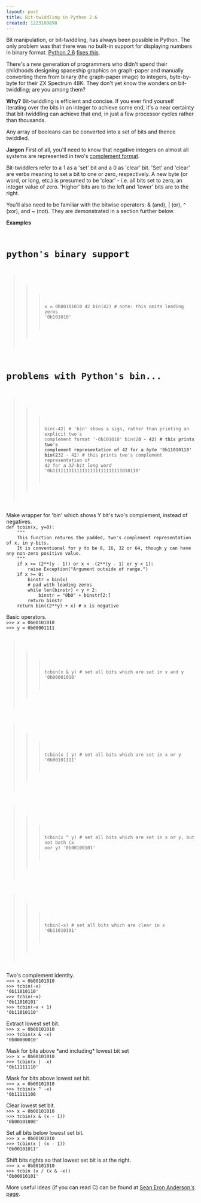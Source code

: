 ```yaml
--- 
layout: post
title: Bit-twiddling in Python 2.6
created: 1223189898
---
```

Bit manipulation, or bit-twiddling, has always been possible in Python.  The only problem was that there was no built-in support for displaying numbers in binary format. <a href="http://www.python.org/download/releases/2.6/">Python 2.6</a> <a href="http://docs.python.org/whatsnew/2.6.html#pep-3127-integer-literal-support-and-syntax">fixes this</a>.  

There's a new generation of programmers who didn't spend their childhoods designing spaceship graphics on graph-paper and manually converting them from binary (the graph-paper image) to integers, byte-by-byte for their ZX Spectrum 48K. They don't yet know the wonders on bit-twiddling; are you among them?

<strong>Why?</strong>
Bit-twiddling is efficient and concise.  If you ever find yourself iterating over the bits in an integer to achieve some end, it's a near certainty that bit-twiddling can achieve that end, in just a few processor cycles rather than thousands.

Any array of booleans can be converted into a set of bits and thence twiddled.

<strong>Jargon</strong>
First of all, you'll need to know that negative integers on almost all systems are represented in two's <a href="http://en.wikipedia.org/wiki/Two's_complement">complement format</a>.

Bit-twiddlers refer to a 1 as a 'set' bit and a 0 as 'clear' bit.  'Set' and 'clear' are verbs meaning to set a bit to one or zero, respectively.  A new byte (or word, or long, etc.) is presumed to be 'clear' - i.e. all bits set to zero, an integer value of zero.  'Higher' bits are to the left and 'lower' bits are to the right.

You'll also need to be familiar with the bitwise operators: & (and), | (or), ^ (xor), and ~ (not).  They are demonstrated in a section further below.

<strong>Examples</strong>
<code type="python">
# python's binary support
>>> x = 0b00101010
42
>>> bin(42) # note: this omits leading zeros
'0b101010'

# problems with Python's bin...
>>> bin(-42)         # 'bin' shows a sign, rather than printing an explicit two's complement format
'-0b101010'
>>> bin(2**8 - 42)   # this prints two's complement representation of 42 for a *byte*
'0b11010110'
>>> bin(2**32 - 42)  # this prints two's complement representation of 42 for a *32-bit long word*
'0b11111111111111111111111111010110'



</code>
Make wrapper for 'bin' which shows Y bit's two's complement, instead of negatives.
<code type="python">
def tcbin(x, y=8): 
    """
    This function returns the padded, two's complement representation of x, in y-bits.
    It is conventional for y to be 8, 16, 32 or 64, though y can have any non-zero positive value. 
    """
    if x >= (2**(y - 1)) or x < -(2**(y - 1) or y < 1):
        raise Exception("Argument outside of range.")
    if x >= 0:
        binstr = bin(x)
        # pad with leading zeros
        while len(binstr) < y + 2:
            binstr = "0b0" + binstr[2:]
        return binstr
    return bin((2**y) + x) # x is negative



</code>
Basic operators.
<code type="python">
>>> x = 0b00101010
>>> y = 0b00001111

>>> tcbin(x & y) # set all bits which are set in x and y
'0b00001010'

>>> tcbin(x | y) # set all bits which are set in x or y
'0b00101111'

>>> tcbin(x ^ y) # set all bits which are set in x or y, but not both (x xor y)
'0b00100101'

>>> tcbin(~x) # set all bits which are clear in x
'0b11010101'


</code>
Two's complement identity.
<code type="python">
>>> x = 0b00101010
>>> tcbin(-x)
'0b11010110'
>>> tcbin(~x)
'0b11010101'
>>> tcbin(~x + 1)
'0b11010110'



</code>
Extract lowest set bit.
<code type="python">
>>> x = 0b00101010
>>> tcbin(x & -x)
'0b00000010'



</code>
Mask for bits above *and including* lowest bit set
<code type="python">
>>> x = 0b00101010
>>> tcbin(x | -x)
'0b11111110'



</code>   
Mask for bits above lowest set bit.
<code type="python">
>>> x = 0b00101010
>>> tcbin(x ^ -x)
'0b11111100



</code>   
Clear lowest set bit.
<code type="python">
>>> x = 0b00101010
>>> tcbin(x & (x - 1))
'0b00101000'



</code>   
Set all bits below lowest set bit.
<code type="python">
>>> x = 0b00101010
>>> tcbin(x | (x - 1))
'0b00101011'



</code>   
Shift bits rights so that lowest set bit is at the right.
<code type="python">
>>> x = 0b00101010
>>> tcbin (x / (x & -x))
'0b00010101'



</code>
More useful ideas (if you can read C) can be found at <a href='http://www-graphics.stanford.edu/~seander/bithacks.html'>Sean Eron Anderson's page</a>.
